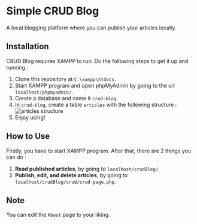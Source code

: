 # Simple CRUD Blog
A local blogging platform where you can publish your articles locally.

## Installation
CRUD Blog requires XAMPP to run. 
Do the following steps to get it up and running :
1. Clone this repository at `C:\xampp\htdocs.`
2. Start XAMPP program and open phpMyAdmin by going to the url `localhost/phpmyadmin/`.
3. Create a database and name it `crud-blog`.
4. In `crud-blog`, create a table `articles` with the following structure : 
    ![articles structure](https://i.ibb.co/C6n5cwY/foto.jpg)
5. Enjoy using!

## How to Use
Firstly, you have to start XAMPP program. After that, there are 2 things you can do :
1. **Read published articles**, by going to `localhost/crudBlog/`.
2. **Publish, edit, and delete articles**, by going to `localhost/crudBlog/crud/crud-page.php`.

## Note
You can edit the `About` page to your liking.